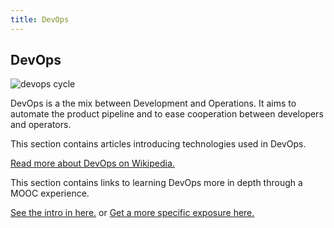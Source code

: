 ```yaml
---
title: DevOps
---
```

## DevOps

<img src="http://blog.xebialabs.com/wp-content/uploads/2016/03/DevOps-cycle-PPT-COLOURS.png" alt="devops cycle" border="0">

DevOps is a the mix between Development and Operations. It aims to automate the product pipeline and to ease cooperation between developers and operators.

This section contains articles introducing technologies used in DevOps.

<a href="https://en.wikipedia.org/wiki/DevOps">Read more about DevOps on Wikipedia.</a>

This section contains links to learning DevOps more in depth through a MOOC experience. 

<a href="https://www.edx.org/microsoft-professional-program-front-end-development">See the intro in here.</a>
or 
<a href="https://www.edx.org/microsoft-professional-program-devops">Get a more specific exposure here.</a>
